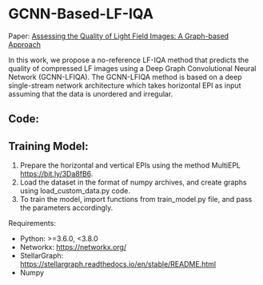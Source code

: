 # GCNN-Based-LF-IQA

Paper: <a href="https://www.researchgate.net/publication/392020870_Assessing_the_Quality_of_Light_Field_Images_A_Graph-based_Approach">Assessing the Quality of Light Field Images: A Graph-based Approach</a>

In this work, we propose a no-reference LF-IQA method that predicts the quality of compressed LF images using a Deep Graph Convolutional Neural Network (GCNN-LFIQA). The GCNN-LFIQA method is based on a deep single-stream network architecture which takes horizontal EPI as input assuming that the data is unordered and irregular.

## Code:
## Training Model:
1. Prepare the horizontal and vertical EPIs using the method MultiEPL https://bit.ly/3Da8fB6.
2. Load the dataset in the format of numpy archives, and create graphs using load_custom_data.py code.
3. To train the model, import functions from train_model.py file, and pass the parameters accordingly.

Requirements:
- Python: >=3.6.0, <3.8.0
- Networkx: https://networkx.org/
- StellarGraph: https://stellargraph.readthedocs.io/en/stable/README.html
- Numpy

